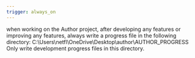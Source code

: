```yaml
---
trigger: always_on
---
```


when working on the Author project, after developing any features or improving any features, always write a progress file in the following directory: C:\Users\netfl\OneDrive\Desktop\author\AUTHOR_PROGRESS
Only write development progress files in this directory. 